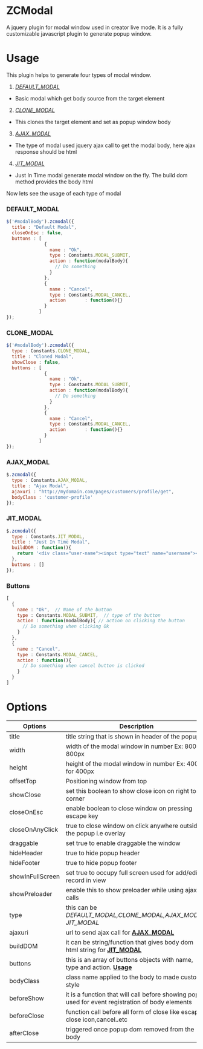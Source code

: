 # ZCModal
A jquery plugin for modal window used in creator live mode.
It is a fully customizable javascript plugin to generate popup window.

# Usage

This plugin helps to generate four types of modal window.

1. [*DEFAULT_MODAL*](#default_modal)
  - Basic modal which get body source from the target element
2. [*CLONE_MODAL*](#clone_modal)
  - This clones the target element and set as popup window body
3. [*AJAX_MODAL*](#ajax_modal)
  - The type of modal used jquery ajax call to get the modal body, here ajax response should be html
4. [*JIT_MODAL*](#jit_modal)
  - Just In Time modal generate modal window on the fly. The build dom method provides the body html

Now lets see the usage of each type of modal

### DEFAULT_MODAL

```js
$('#modalBody').zcmodal({
  title : "Default Modal",
  closeOnEsc : false,
  buttons : [
              {
                name : "Ok",
                type : Constants.MODAL_SUBMIT,
                action : function(modalBody){
                  // Do something
                }
              },
              {
                name : "Cancel",
                type : Constants.MODAL_CANCEL,
                action       : function(){}
              }
            ]
});
```
### CLONE_MODAL

```js
$('#modalBody').zcmodal({
  type : Constants.CLONE_MODAL,
  title : "Cloned Modal",
  showClose : false,
  buttons : [
              {
                name : "Ok",
                type : Constants.MODAL_SUBMIT,
                action : function(modalBody){
                  // Do something
                }
              },
              {
                name : "Cancel",
                type : Constants.MODAL_CANCEL,
                action       : function(){}
              }
            ]
});
```


### AJAX_MODAL

```js
$.zcmodal({
  type : Constants.AJAX_MODAL,
  title : "Ajax Modal",
  ajaxuri : "http://mydomain.com/pages/customers/profile/get",
  bodyClass : 'customer-profile'
});
```

### JIT_MODAL

```js
$.zcmodal({
  type : Constants.JIT_MODAL,
  title : "Just In Time Modal",
  buildDOM : function(){
    return '<div class="user-name"><input type="text" name="username"></div>';
  },
  buttons : []
});
```

### Buttons

```js
[
  {
    name : "Ok",  // Name of the button
    type : Constants.MODAL_SUBMIT,  // type of the button
    action : function(modalBody){ // action on clicking the button
      // Do something when clicking Ok
    }
  },
  {
    name : "Cancel",
    type : Constants.MODAL_CANCEL,
    action : function(){
      // Do something when cancel button is clicked
    }
  }
]
```


# Options

| Options       | Description |  Default |
| ------------- |-------------|----------|
|title  | title string that is shown in header of the popup | null|
| width     | width of the modal window in number Ex: 800 for 800px|  null  |
| height    | height of the modal window in number Ex: 400 for 400px| null  |
| offsetTop | Positioning window from top| 150  |
| showClose |  set this boolean to show close icon on right top corner  | false|
| closeOnEsc|  enable boolean to close window on pressing escape key | true |
| closeOnAnyClick | true to close window on click anywhere outside the popup i.e overlay| true|
| draggable | set true to enable draggable the window | false|
| hideHeader| true to hide popup header | false|
| hideFooter| true to hide popup footer | false|
| showInFullScreen| set true to occupy full screen used for add/edit record in view | false|
| showPreloader | enable this to show preloader while using ajax calls| false|
| type | this can be *DEFAULT_MODAL,CLONE_MODAL,AJAX_MODAL, JIT_MODAL* | DEFAULT_MODAL|
| ajaxuri| url to send ajax call for [**AJAX_MODAL**](#ajax_modal)|  null |
| buildDOM | it can be string/function that gives body dom html string for [**JIT_MODAL**](#jit_modal) | null|
| buttons | this is an array of buttons objects with name, type and action. [**Usage**](#buttons)| []|
|bodyClass  | class name applied to the body to made custom style | null|
| beforeShow| it is a function that will call before showing popup used for event registration of body elements | null |
|beforeClose | function call before all form of close like escape, close icon,cancel..etc | null|
| afterClose| triggered once popup dom removed from the body  | null|

